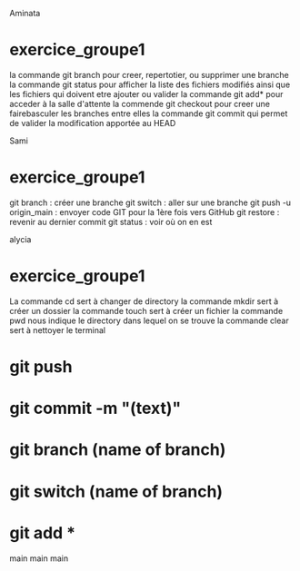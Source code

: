 Aminata
# exercice_groupe1
la commande git branch pour creer, repertotier, ou supprimer une branche
la commande git status pour afficher la liste des fichiers modifiés ainsi que les fichiers qui doivent etre ajouter ou valider
la commande git add* pour acceder à la salle d'attente
la commende git checkout pour creer une fairebasculer les branches entre elles
la commande git commit qui permet de valider la modification apportée au HEAD

 Sami
# exercice_groupe1
git branch : créer une branche
git switch : aller sur une branche 
git push -u origin_main : envoyer code GIT pour la 1ère fois vers GitHub
git restore : revenir au dernier commit
git status : voir où on en est

 alycia
# exercice_groupe1
La commande cd sert à changer de directory
la commande mkdir sert à créer un dossier
la commande touch sert à créer un fichier
la commande pwd nous indique le directory dans lequel on se trouve
la commande clear sert à nettoyer le terminal

# git push
# git  commit -m "(text)"
# git  branch (name of branch)
# git switch (name of branch)
# git add *
 main
 main
 main
